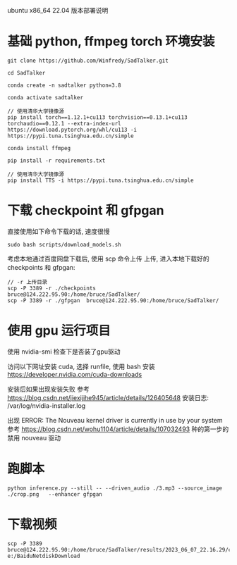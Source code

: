 ubuntu x86_64 22.04 版本部署说明

# 基础 python, ffmpeg torch 环境安装
```
git clone https://github.com/Winfredy/SadTalker.git

cd SadTalker 

conda create -n sadtalker python=3.8

conda activate sadtalker

// 使用清华大学镜像源
pip install torch==1.12.1+cu113 torchvision==0.13.1+cu113 torchaudio==0.12.1 --extra-index-url https://download.pytorch.org/whl/cu113 -i https://pypi.tuna.tsinghua.edu.cn/simple

conda install ffmpeg

pip install -r requirements.txt

// 使用清华大学镜像源
pip install TTS -i https://pypi.tuna.tsinghua.edu.cn/simple 
```

# 下载 checkpoint 和 gfpgan
直接使用如下命令下载的话, 速度很慢
```
sudo bash scripts/download_models.sh
```

考虑本地通过百度网盘下载后, 使用 scp 命令上传
上传, 进入本地下载好的 checkpoints 和 gfpgan:
```
// -r 上传目录
scp -P 3389 -r ./checkpoints  bruce@124.222.95.90:/home/bruce/SadTalker/
scp -P 3389 -r ./gfpgan  bruce@124.222.95.90:/home/bruce/SadTalker/
```

# 使用 gpu 运行项目
使用 nvidia-smi 检查下是否装了gpu驱动

访问以下网址安装 cuda, 选择 runfile, 使用 bash 安装
https://developer.nvidia.com/cuda-downloads

安装后如果出现安装失败
参考 https://blog.csdn.net/jiexijihe945/article/details/126405648
安装日志: /var/log/nvidia-installer.log

出现 ERROR: The Nouveau kernel driver is currently in use by your system
参考 https://blog.csdn.net/wohu1104/article/details/107032493 种的第一步的禁用 nouveau 驱动

# 跑脚本
```
python inference.py --still -- --driven_audio ./3.mp3 --source_image ./crop.png   --enhancer gfpgan
```

# 下载视频
```
scp -P 3389  bruce@124.222.95.90:/home/bruce/SadTalker/results/2023_06_07_22.16.29/crop##1.mp4  e:/BaiduNetdiskDownload
```


